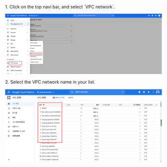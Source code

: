 
<NavColumns>
<NavColumn>
<ColumnTitle>1. Click on the top navi bar,  and select `VPC network`.<ColumnTitle>
  
![gcp-vpc-network](/peering/img/gcp-vpc-network.jpg)
</NavColumn>
  
<NavColumn>
<ColumnTitle>2. Select the VPC network name in your list.<ColumnTitle>

![gcp-network-list](/peering/img/gcp-network-list.png)
</NavColumn>  

</NavColumns>

